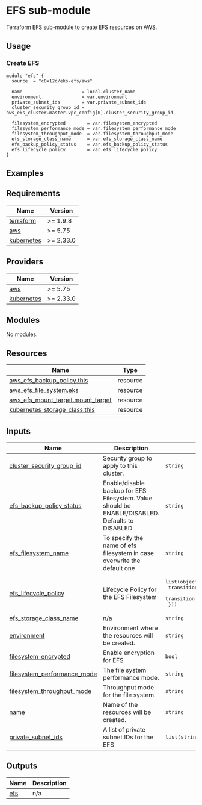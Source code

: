 # EFS sub-module

Terraform EFS sub-module to create EFS resources on AWS.

## Usage

### Create EFS

```hcl
module "efs" {
  source  = "c0x12c/eks-efs/aws"

  name                      = local.cluster_name
  environment               = var.environment
  private_subnet_ids        = var.private_subnet_ids
  cluster_security_group_id = aws_eks_cluster.master.vpc_config[0].cluster_security_group_id

  filesystem_encrypted        = var.filesystem_encrypted
  filesystem_performance_mode = var.filesystem_performance_mode
  filesystem_throughput_mode  = var.filesystem_throughput_mode
  efs_storage_class_name      = var.efs_storage_class_name
  efs_backup_policy_status    = var.efs_backup_policy_status
  efs_lifecycle_policy        = var.efs_lifecycle_policy
}
```

## Examples

<!-- BEGIN_TF_DOCS -->

## Requirements

| Name                                                                         | Version   |
|------------------------------------------------------------------------------|-----------|
| <a name="requirement_terraform"></a> [terraform](#requirement\_terraform)    | >= 1.9.8  |
| <a name="requirement_aws"></a> [aws](#requirement\_aws)                      | >= 5.75   |
| <a name="requirement_kubernetes"></a> [kubernetes](#requirement\_kubernetes) | >= 2.33.0 |

## Providers

| Name                                                                   | Version   |
|------------------------------------------------------------------------|-----------|
| <a name="provider_aws"></a> [aws](#provider\_aws)                      | >= 5.75   |
| <a name="provider_kubernetes"></a> [kubernetes](#provider\_kubernetes) | >= 2.33.0 |

## Modules

No modules.

## Resources

| Name                                                                                                                              | Type     |
|-----------------------------------------------------------------------------------------------------------------------------------|----------|
| [aws_efs_backup_policy.this](https://registry.terraform.io/providers/hashicorp/aws/latest/docs/resources/efs_backup_policy)       | resource |
| [aws_efs_file_system.eks](https://registry.terraform.io/providers/hashicorp/aws/latest/docs/resources/efs_file_system)            | resource |
| [aws_efs_mount_target.mount_target](https://registry.terraform.io/providers/hashicorp/aws/latest/docs/resources/efs_mount_target) | resource |
| [kubernetes_storage_class.this](https://registry.terraform.io/providers/hashicorp/kubernetes/latest/docs/resources/storage_class) | resource |

## Inputs

| Name                                                                                                                    | Description                                                                                       | Type                                                                                                                                         | Default            | Required |
|-------------------------------------------------------------------------------------------------------------------------|---------------------------------------------------------------------------------------------------|----------------------------------------------------------------------------------------------------------------------------------------------|--------------------|:--------:|
| <a name="input_cluster_security_group_id"></a> [cluster\_security\_group\_id](#input\_cluster\_security\_group\_id)     | Security group to apply to this cluster.                                                          | `string`                                                                                                                                     | n/a                |   yes    |
| <a name="input_efs_backup_policy_status"></a> [efs\_backup\_policy\_status](#input\_efs\_backup\_policy\_status)        | Enable/disable backup for EFS Filesystem.  Value should be ENABLE/DISABLED.  Defaults to DISABLED | `string`                                                                                                                                     | `"DISABLED"`       |    no    |
| <a name="input_efs_filesystem_name"></a> [efs\_filesystem\_name](#input\_efs\_filesystem\_name)                         | To specify the name of efs filesystem in case overwrite the default one                           | `string`                                                                                                                                     | `null`             |    no    |
| <a name="input_efs_lifecycle_policy"></a> [efs\_lifecycle\_policy](#input\_efs\_lifecycle\_policy)                      | Lifecycle Policy for the EFS Filesystem                                                           | <pre>list(object({<br/>    transition_to_ia                    = string<br/>    transition_to_primary_storage_class = string<br/>  }))</pre> | `[]`               |    no    |
| <a name="input_efs_storage_class_name"></a> [efs\_storage\_class\_name](#input\_efs\_storage\_class\_name)              | n/a                                                                                               | `string`                                                                                                                                     | `"efs"`            |    no    |
| <a name="input_environment"></a> [environment](#input\_environment)                                                     | Environment where the resources will be created.                                                  | `string`                                                                                                                                     | n/a                |   yes    |
| <a name="input_filesystem_encrypted"></a> [filesystem\_encrypted](#input\_filesystem\_encrypted)                        | Enable encryption for EFS                                                                         | `bool`                                                                                                                                       | `true`             |    no    |
| <a name="input_filesystem_performance_mode"></a> [filesystem\_performance\_mode](#input\_filesystem\_performance\_mode) | The file system performance mode.                                                                 | `string`                                                                                                                                     | `"generalPurpose"` |    no    |
| <a name="input_filesystem_throughput_mode"></a> [filesystem\_throughput\_mode](#input\_filesystem\_throughput\_mode)    | Throughput mode for the file system.                                                              | `string`                                                                                                                                     | `"bursting"`       |    no    |
| <a name="input_name"></a> [name](#input\_name)                                                                          | Name of the resources will be created.                                                            | `string`                                                                                                                                     | n/a                |   yes    |
| <a name="input_private_subnet_ids"></a> [private\_subnet\_ids](#input\_private\_subnet\_ids)                            | A list of private subnet IDs for the EFS                                                          | `list(string)`                                                                                                                               | n/a                |   yes    |

## Outputs

| Name                                          | Description |
|-----------------------------------------------|-------------|
| <a name="output_efs"></a> [efs](#output\_efs) | n/a         |

<!-- END_TF_DOCS -->
